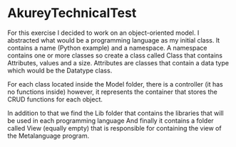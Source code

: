# AkureyTechnicalTest

For this exercise I decided to work on an object-oriented model. I abstracted what would be a programming language as my initial class. It contains a name (Python example) and a namespace. A namespace contains one or more classes so create a class called Class that contains Attributes, values and a size. Attributes are classes that contain a data type which would be the Datatype class.

For each class located inside the Model folder, there is a controller (it has no functions inside) however, it represents the container that stores the CRUD functions for each object.

In addition to that we find the Lib folder that contains the libraries that will be used in each programming language
And finally it contains a folder called View (equally empty) that is responsible for containing the view of the Metalanguage program.
